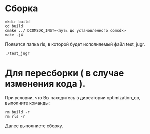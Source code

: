 # Сборка
```
mkdir build
cd build
cmake ../ DCOMSDK_INST=<путь до установленного comsdk>
make -j4
```
Появится папка rls, в которой будет исполняемый файл test_jugr.
```
./test_jugr
```

# Для пересборки ( в случае изменения кода ).

При условии, что Вы находитесь в директории optimization_cp, выполните команды:
```
rm build -r
rm rls -r
```

Далее выполниете сборку.
